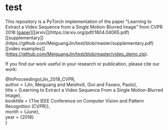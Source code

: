 # test
This repository is a PyTorch implementation of the paper "Learning to Extract a Video Sequence from a Single Motion-Blurred Image" from CVPR 2018 [[paper]](http://openaccess.thecvf.com/content_cvpr_2018/papers/Jin_Learning_to_Extract_CVPR_2018_paper.pdf.)[[arxiv]](https://arxiv.org/pdf/1804.04065.pdf)[[supplementary]](https://github.com/MeiguangJin/test/blob/master/supplementary.pdf)[[video examples]](https://github.com/MeiguangJin/test/blob/master/video_demo.zip).

If you find our work useful in your research or publication, please cite our work:

@InProceedings{Jin_2018_CVPR,  
author = {Jin, Meiguang and Meishvili, Givi and Favaro, Paolo},  
title = {Learning to Extract a Video Sequence From a Single Motion-Blurred Image},  
booktitle = {The IEEE Conference on Computer Vision and Pattern Recognition (CVPR)},  
month = {June},  
year = {2018}  
}
